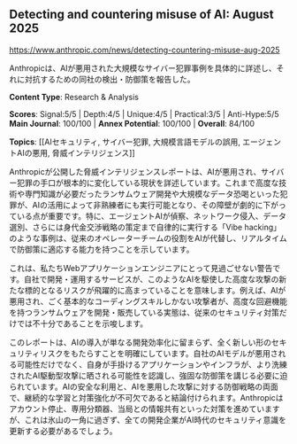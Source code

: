 ## Detecting and countering misuse of AI: August 2025

https://www.anthropic.com/news/detecting-countering-misuse-aug-2025

Anthropicは、AIが悪用された大規模なサイバー犯罪事例を具体的に詳述し、それに対抗するための同社の検出・防御策を報告した。

**Content Type**: Research & Analysis

**Scores**: Signal:5/5 | Depth:4/5 | Unique:4/5 | Practical:3/5 | Anti-Hype:5/5
**Main Journal**: 100/100 | **Annex Potential**: 100/100 | **Overall**: 84/100

**Topics**: [[AIセキュリティ, サイバー犯罪, 大規模言語モデルの誤用, エージェントAIの悪用, 脅威インテリジェンス]]

Anthropicが公開した脅威インテリジェンスレポートは、AIが悪用され、サイバー犯罪の手口が根本的に変化している現状を詳述しています。これまで高度な技術や専門知識が必要だったランサムウェア開発や大規模なデータ恐喝といった犯罪が、AIの活用によって非熟練者にも実行可能となり、その障壁が劇的に下がっている点が重要です。特に、エージェントAIが偵察、ネットワーク侵入、データ選別、さらには身代金交渉戦略の策定まで自律的に実行する「Vibe hacking」のような事例は、従来のオペレーターチームの役割をAIが代替し、リアルタイムで防御策に適応する能力を持つことを示しています。

これは、私たちWebアプリケーションエンジニアにとって見過ごせない警告です。自社で開発・運用するサービスが、このようなAIを駆使した高度な攻撃の新たな標的となるリスクが飛躍的に高まっていることを意味します。例えば、AIが悪用され、ごく基本的なコーディングスキルしかない攻撃者が、高度な回避機能を持つランサムウェアを開発・販売している実態は、従来のセキュリティ対策だけでは不十分であることを示唆します。

このレポートは、AIの導入が単なる開発効率化に留まらず、全く新しい形のセキュリティリスクをもたらすことを明確にしています。自社のAIモデルが悪用される可能性だけでなく、自身が手掛けるアプリケーションやインフラが、より洗練されたAI駆動型攻撃に晒される可能性を認識し、強固な防御策を講じる必要に迫られています。AIの安全な利用と、AIを悪用した攻撃に対する防御戦略の両面で、継続的な学習と対策強化が不可欠であると結論付けられます。Anthropicはアカウント停止、専用分類器、当局との情報共有といった対策を進めていますが、これは氷山の一角に過ぎず、全ての開発企業がAI時代のセキュリティ意識を更新する必要があるでしょう。